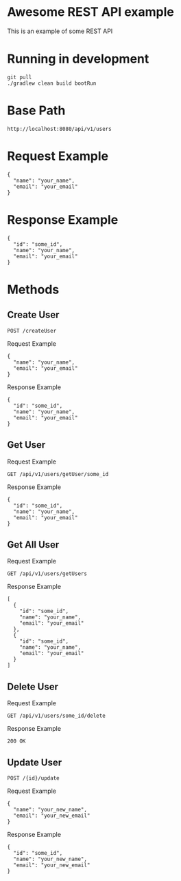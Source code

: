 # Awesome REST API example

This is an example of some REST API

# Running in development

```
git pull
./gradlew clean build bootRun
```

# Base Path
```
http://localhost:8080/api/v1/users
```

# Request Example
```
{
  "name": "your_name",
  "email": "your_email"
}
```

# Response Example

```
{
  "id": "some_id",
  "name": "your_name",
  "email": "your_email"
}
```

# Methods
## Create User
```
POST /createUser
```
 Request Example
```
{
  "name": "your_name",
  "email": "your_email"
}
```
 Response Example

```
{
  "id": "some_id",
  "name": "your_name",
  "email": "your_email"
}
```

## Get User

 Request Example
```
GET /api/v1/users/getUser/some_id
```
 Response Example

```
{
  "id": "some_id",
  "name": "your_name",
  "email": "your_email"
}
```
## Get All User

 Request Example
```
GET /api/v1/users/getUsers
```
 Response Example

```
[
  {
    "id": "some_id",
    "name": "your_name",
    "email": "your_email"
  },
  {
    "id": "some_id",
    "name": "your_name",
    "email": "your_email"
  }
]
```
## Delete User
 Request Example
```
GET /api/v1/users/some_id/delete
```
 Response Example

```
200 OK
```
## Update User
```
POST /{id}/update
```
 Request Example
```
{
  "name": "your_new_name",
  "email": "your_new_email"
}
```
 Response Example

```
{
  "id": "some_id",
  "name": "your_new_name",
  "email": "your_new_email"
}
```